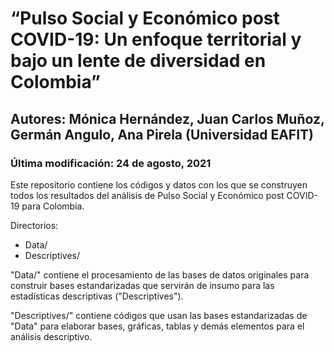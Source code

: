 # “Pulso Social y Económico post COVID-19: Un enfoque territorial y bajo un lente de diversidad en Colombia” 
## Autores: Mónica Hernández, Juan Carlos Muñoz, Germán Angulo, Ana Pirela (Universidad EAFIT)
### Última modificación: 24 de agosto, 2021

Este repositorio contiene los códigos y datos con los que se construyen todos los resultados del análisis de Pulso Social y Económico post COVID-19 para Colombia.

Directorios:
  * Data/
  * Descriptives/
  
"Data/" contiene el procesamiento de las bases de datos originales para construir bases estandarizadas que servirán de insumo para las estadísticas descriptivas ("Descriptives").

"Descriptives/" contiene códigos que usan las bases estandarizadas de "Data" para elaborar bases, gráficas, tablas y demás elementos para el análisis descriptivo.